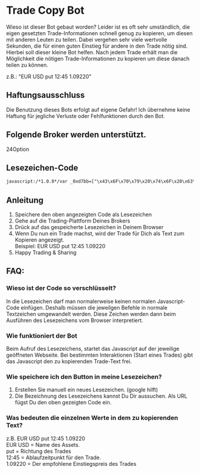 # Trade Copy Bot
Wieso ist dieser Bot gebaut worden? Leider ist es oft sehr umständlich, die eigen gesetzten Trade-Informationen schnell genug zu kopieren, um diesen mit anderen Leuten zu teilen. 
Dabei vergehen sehr viele wertvolle Sekunden, die für einen guten Einstieg für andere in den Trade nötig sind. 
Hierbei soll dieser kleine Bot helfen. Nach jedem Trade erhält man die Möglichkeit die nötigen Trade-Informationen zu kopieren um diese danach teilen zu können.

z.B.: "EUR USD put 12:45 1.09220"

## Haftungsausschluss
Die Benutzung dieses Bots erfolgt auf eigene Gefahr! Ich übernehme keine Haftung für jegliche Verluste oder Fehlfunktionen durch den Bot.

## Folgende Broker werden unterstützt.
24Option

## Lesezeichen-Code
```html
javascript:/*1.0.0*/var _0xd7bb=["\x43\x6F\x70\x79\x20\x74\x6F\x20\x63\x6C\x69\x70\x62\x6F\x61\x72\x64\x3A\x20\x43\x74\x72\x6C\x2B\x43\x2C\x20\x45\x6E\x74\x65\x72","\x70\x72\x6F\x6D\x70\x74","\x74\x63\x6F\x70\x79\x42\x6F\x74","\x44\x65\x72\x20\x54\x43\x6F\x70\x79\x42\x6F\x74\x20\x6C\xE4\x75\x74\x20\x62\x65\x72\x65\x69\x74\x73\x2E\x20\x42\x69\x74\x74\x65\x20\x6C\x61\x64\x65\x6E\x20\x53\x69\x65\x20\x64\x69\x65\x20\x53\x65\x69\x74\x65\x20\x6E\x65\x75\x2E","\x61\x6C\x65\x72\x74","\x42\x6F\x74\x20\x62\x65\x65\x6E\x64\x65\x74","\x6A\x51\x75\x65\x72\x79\x20\x6E\x69\x63\x68\x74\x20\x76\x6F\x72\x68\x61\x6E\x64\x65\x6E","\x4A\x71\x75\x65\x72\x79\x20\x6E\x69\x63\x68\x74\x20\x76\x6F\x72\x68\x61\x6E\x64\x65\x6E","\x68\x6F\x73\x74\x6E\x61\x6D\x65","\x6C\x6F\x63\x61\x74\x69\x6F\x6E","\x32\x34\x6F\x70\x74\x69\x6F\x6E","\x69\x6E\x64\x65\x78\x4F\x66","\x2E\x6F\x70\x74\x69\x6F\x6E\x73\x5F\x63\x6F\x6E\x74\x61\x69\x6E\x65\x72","\x63\x68\x69\x6C\x64\x72\x65\x6E","\x6C\x65\x6E\x67\x74\x68","\x2E\x6F\x70\x74\x69\x6F\x6E\x5F\x72\x6F\x77\x5F\x63\x6F\x6E\x74\x61\x69\x6E\x65\x72\x5F\x73\x65\x6C\x65\x63\x74\x65\x64","\x66\x69\x6E\x64","\x61\x73\x73\x65\x74","\x74\x65\x78\x74","\x2E\x6F\x70\x74\x69\x6F\x6E\x5F\x72\x6F\x77\x5F\x61\x73\x73\x65\x74","\x64\x69\x72\x65\x63\x74\x69\x6F\x6E","\x2E\x70\x6F\x73\x69\x74\x69\x6F\x6E\x5F\x74\x79\x70\x65\x5F\x61\x63\x74\x69\x6F\x6E\x5F\x62\x75\x74\x74\x6F\x6E\x5F\x73\x65\x6C\x65\x63\x74\x65\x64","\x65\x6E\x74\x72\x79","\x2E\x6F\x70\x74\x69\x6F\x6E\x5F\x72\x6F\x77\x5F\x74\x61\x72\x67\x65\x74","\x75\x6E\x74\x69\x6C","\x2E\x6F\x70\x74\x69\x6F\x6E\x5F\x72\x6F\x77\x5F\x65\x78\x70\x69\x72\x79\x20\x73\x65\x6C\x65\x63\x74\x20\x3E\x20\x6F\x70\x74\x69\x6F\x6E\x3A\x73\x65\x6C\x65\x63\x74\x65\x64","\x4B\x65\x69\x6E\x20\x61\x75\x73\x67\x65\x77\xE4\x68\x6C\x74\x65\x73\x20\x41\x73\x73\x65\x74\x73\x20\x67\x65\x66\x75\x6E\x64\x65\x6E\x2E","\x65\x72\x72\x6F\x72","\x4B\x65\x69\x6E\x65\x20\x41\x73\x73\x65\x74\x73\x20\x67\x65\x66\x75\x6E\x64\x65\x6E\x2E","\x41\x73\x73\x65\x74\x2D\x43\x6F\x6E\x74\x61\x69\x6E\x65\x72\x20\x6E\x69\x63\x68\x74\x20\x67\x65\x66\x75\x6E\x64\x65\x6E\x2E","\x2E\x6F\x70\x74\x69\x6F\x6E\x5F\x6D\x6F\x64\x65\x5F\x62\x75\x79\x5F\x62\x75\x74\x74\x6F\x6E","\x63\x6C\x69\x63\x6B","\x20","\x72\x65\x70\x6C\x61\x63\x65","\x46\x65\x68\x6C\x65\x72\x20\x62\x65\x69\x6D\x20\x73\x61\x6D\x6D\x65\x6C\x6E\x20\x64\x65\x72\x20\x54\x72\x61\x64\x65\x2D\x44\x61\x74\x65\x6E\x2E\x20\x45\x73\x20\x77\x75\x72\x64\x65\x6E\x20\x6E\x75\x72\x20\x66\x6F\x6C\x67\x65\x6E\x64\x65\x20\x57\x65\x72\x74\x65\x20\x67\x65\x66\x75\x6E\x64\x65\x6E\x3A\x20","\x6A\x6F\x69\x6E","\x6F\x6E","\x42\x65\x69\x6D\x20\x50\x72\x6F\x67\x72\x61\x6D\x6D\x20\x77\x75\x72\x64\x65\x20\x65\x69\x6E\x20\x46\x65\x68\x6C\x65\x72\x20\x66\x65\x73\x74\x67\x65\x73\x74\x65\x6C\x6C\x74\x2E\x2E\x20\x42\x69\x74\x74\x65\x20\x6B\x6F\x6E\x74\x61\x6B\x69\x65\x72\x65\x6E\x20\x53\x69\x65\x20\x64\x65\x6E\x20\x45\x72\x62\x61\x75\x65\x72\x20\x2D\x20\x49\x67\x6F\x72\x20\x50\x65\x67\x75\x73\x63\x68\x69\x6E\x20\x2D\x20\x6D\x69\x74\x20\x66\x6F\x6C\x67\x65\x6E\x64\x65\x72\x20\x4E\x61\x63\x68\x72\x69\x63\x68\x74\x3A\x0A\x0A\x20\x45\x72\x72\x6F\x72\x3A"];void(function(_0xb1b3x1){function _0xb1b3x2(_0xb1b3x1){setTimeout(function(){window[_0xd7bb[1]](_0xd7bb[0],_0xb1b3x1)},1e3)}if(window[_0xd7bb[2]]){return window[_0xd7bb[4]](_0xd7bb[3]),!1};window[_0xd7bb[2]]=  !0;var _0xb1b3x3,_0xb1b3x4=function(_0xb1b3x1){_0xb1b3x1= _0xb1b3x1|| _0xd7bb[5],window[_0xd7bb[4]](_0xb1b3x1)};if(!jQuery){return _0xb1b3x4(_0xd7bb[6]),!1};if(_0xb1b3x3= jQuery,!_0xb1b3x3){return _0xb1b3x4(_0xd7bb[7]),!1};var _0xb1b3x5=function(){try{var _0xb1b3x1=window[_0xd7bb[9]][_0xd7bb[8]];if(_0xb1b3x1[_0xd7bb[11]](_0xd7bb[10])>  -1){var _0xb1b3x5=function(){var _0xb1b3x1=_0xb1b3x3(_0xd7bb[12]),_0xb1b3x2=_0xb1b3x1[_0xd7bb[13]]();if(_0xb1b3x1[_0xd7bb[14]]){if(_0xb1b3x2[_0xd7bb[14]]){var _0xb1b3x4=_0xb1b3x1[_0xd7bb[16]](_0xd7bb[15]);if(_0xb1b3x4[_0xd7bb[14]]){var _0xb1b3x5=[];return _0xb1b3x5[_0xd7bb[17]]= _0xb1b3x4[_0xd7bb[16]](_0xd7bb[19])[_0xd7bb[18]](),_0xb1b3x5[_0xd7bb[20]]= _0xb1b3x3(_0xd7bb[21])[_0xd7bb[18]](),_0xb1b3x5[_0xd7bb[22]]= _0xb1b3x4[_0xd7bb[16]](_0xd7bb[23])[_0xd7bb[18]](),_0xb1b3x5[_0xd7bb[24]]= _0xb1b3x4[_0xd7bb[16]](_0xd7bb[25])[_0xd7bb[18]](),_0xb1b3x5};console[_0xd7bb[27]](_0xd7bb[26])}else {console[_0xd7bb[27]](_0xd7bb[28])}}else {console[_0xd7bb[27]](_0xd7bb[29])}},_0xb1b3x6=_0xb1b3x3(_0xd7bb[30]);_0xb1b3x6[_0xd7bb[36]](_0xd7bb[31],function(){var _0xb1b3x1=_0xb1b3x5();if(_0xb1b3x1[_0xd7bb[17]]&& _0xb1b3x1[_0xd7bb[20]]&& _0xb1b3x1[_0xd7bb[24]]&& _0xb1b3x1[_0xd7bb[22]]){var _0xb1b3x3=_0xb1b3x1[_0xd7bb[17]]+ _0xd7bb[32]+ _0xb1b3x1[_0xd7bb[20]]+ _0xd7bb[32]+ _0xb1b3x1[_0xd7bb[24]]+ _0xd7bb[32]+ _0xb1b3x1[_0xd7bb[22]];_0xb1b3x2(_0xb1b3x3[_0xd7bb[33]](/\s\s+/g,_0xd7bb[32]))}else {var _0xb1b3x4=_0xd7bb[34]+ _0xb1b3x1[_0xd7bb[35]](_0xb1b3x1);console[_0xd7bb[27]](_0xb1b3x4)}})}}catch(g){_0xb1b3x4(_0xd7bb[37]+ g)}},_0xb1b3x6=function(){_0xb1b3x5()};_0xb1b3x6()})(document)
```

## Anleitung
1. Speichere den oben angezeigten Code als Lesezeichen
2. Gehe auf die Trading-Plattform Deines Brokers
3. Drück auf das gespeicherte Lesezeichen in Deinem Browser
4. Wenn Du nun ein Trade machst, wird der Trade für Dich als Text zum Kopieren angezeigt.<br/>Beispiel: EUR USD put 12:45 1.09220
5. Happy Trading & Sharing


## FAQ:

### Wieso ist der Code so verschlüsselt?
In die Lesezeichen darf man normalerweise keinen normalen Javascript-Code einfügen. Deshalb müssen die jeweilgen Befehle in normale Textzeichen umgewandelt werden.
Diese Zeichen werden dann beim Ausführen des Lesezeichens vom Browser interpretiert.

### Wie funktioniert der Bot
Beim Aufruf des Lesezeichens, startet das Javascript auf der jeweilige geöffneten Webseite.
Bei bestimmten Interaktionen (Start eines Trades) gibt das Javascript den zu kopierenden Trade-Text frei.

### Wie speichere ich den Button in meine Lesezeichen?
1. Erstellen Sie manuell ein neues Lesezeichen. (google hilft)
2. Die Bezeichnung des Lesezeichens kannst Du Dir aussuchen. Als URL fügst Du den oben gezeigten Code ein.

### Was bedeuten die einzelnen Werte in dem zu kopierenden Text?
z.B. EUR USD put 12:45 1.09220<br/>
EUR USD = Name des Assets. <br/>
put = Richtung des Trades<br/>
12:45 = Ablaufzeitpunkt für den Trade.<br/> 
1.09220 = Der empfohlene Einstiegspreis des Trades<br/>

